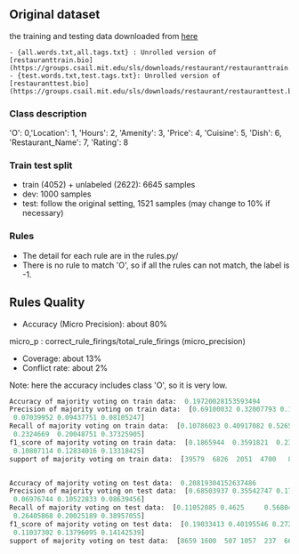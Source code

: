 
## Original dataset
the training and testing data downloaded from [here](https://groups.csail.mit.edu/sls/downloads/restaurant)

	- {all.words.txt,all.tags.txt} : Unrolled version of [restauranttrain.bio](https://groups.csail.mit.edu/sls/downloads/restaurant/restauranttrain.bio)
	- {test.words.txt,test.tags.txt}: Unrolled version of [restauranttest.bio](https://groups.csail.mit.edu/sls/downloads/restaurant/restauranttest.bio)

### Class description
	
'O': 0,'Location': 1, 'Hours': 2,
'Amenity': 3, 'Price': 4,
'Cuisine': 5, 'Dish': 6,
'Restaurant_Name': 7, 'Rating': 8

### Train test split
- train (4052) + unlabeled (2622): 6645 samples
- dev: 1000 samples
- test: follow the original setting, 1521 samples (may change to 10% if necessary)

### Rules
- The detail for each rule are in the rules.py/
- There is no rule to match 'O', so if all the rules can not match, the label is -1.

## Rules Quality
- Accuracy (Micro Precision): about 80%

micro_p : correct_rule_firings/total_rule_firings (micro_precision)
- Coverage: about 13%
- Conflict rate: about 2%

Note: here the accuracy includes class 'O', so it is very low.

```python
Accuracy of majority voting on train data:  0.19720028153593494
Precision of majority voting on train data:  [0.69100032 0.32007793 0.15027132 0.14873332 0.08068281 0.15729877
 0.07039952 0.09437751 0.08105247]
Recall of majority voting on train data:  [0.10786023 0.40917082 0.5265724  0.23234043 0.632      0.36638068
 0.2324669  0.20048751 0.37325905]
f1_score of majority voting on train data:  [0.1865944  0.3591821  0.23381684 0.18136522 0.14309743 0.22010117
 0.10807114 0.12834016 0.13318425]
support of majority voting on train data:  [39579  6826  2051  4700   875  3147  2039  3282  1436]


Accuracy of majority voting on test data:  0.20819304152637486
Precision of majority voting on test data:  [0.68503937 0.35542747 0.17966313 0.14514066 0.09520725 0.13988289
 0.06976744 0.10522833 0.08639456]
Recall of majority voting on test data:  [0.11052085 0.4625     0.56804734 0.21475875 0.62025316 0.32233883
 0.26405868 0.20025189 0.38957055]
f1_score of majority voting on test data:  [0.19033413 0.40195546 0.27298578 0.17321633 0.1650758  0.19509982
 0.11037302 0.13796095 0.14142539]
support of majority voting on test data:  [8659 1600  507 1057  237  667  409  794  326]

```
